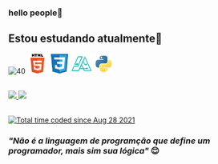 ### hello people👋

##  Estou estudando atualmente📓
  
<img src="https://upload.wikimedia.org/wikipedia/commons/d/d4/Javascript-shield.svg" alt="40" width="40" height="40" style="max - width:100%;"></img>
<img src="https://raw.githubusercontent.com/devicons/devicon/master/icons/html5/html5-original-wordmark.svg" alt="40" width="40" height="40" style="max - width:100%;"></img>
<img src="https://raw.githubusercontent.com/devicons/devicon/master/icons/css3/css3-original.svg" alt="40" width="40" height="40" style="max - width:100%;"></img>
<img src="https://raw.githubusercontent.com/devicons/devicon/master/icons/thealgorithms/thealgorithms-original.svg" alt="rails" width="40" height="40" style="max - width:100%;"></img>
<img src="https://raw.githubusercontent.com/devicons/devicon/master/icons/python/python-original.svg" alt="pitao" width="40" height="40" style="max - width:100%;"></img>


<br>

<div >
  <a href="https://github.com/Gabriel-FerreirasSantos">
  <img height="160em" src="https://github-readme-stats.vercel.app/api?username=Gabriel-FerreirasSantos&show_icons=true&theme=dark&include_all_commits=true&count_private=true"/>


<img height="160em" src="https://github-readme-stats.vercel.app/api/top-langs/?username=Gabriel-FerreirasSantos&layout=compact&langs_count=7&theme=dark"/>
</div>
  
 <br>
        
<a href="https://wakatime.com/@eb81ab9e-808f-4ed7-a6d1-8e0d64bf9a57"><img src="https://wakatime.com/badge/user/eb81ab9e-808f-4ed7-a6d1-8e0d64bf9a57.svg" alt="Total time coded since Aug 28 2021" /></a>

  ### <b><i aling="center">"Não é a linguagem de programção que define um programador, mais sim sua lógica"</i></b> 😊
